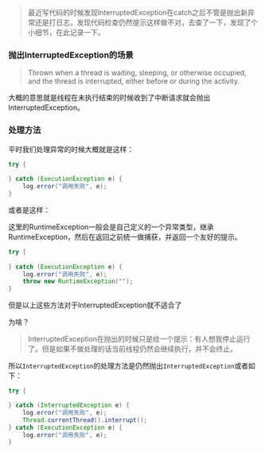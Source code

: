 > 最近写代码的时候发现InterruptedException在catch之后不管是抛出新异常还是打日志，发现代码检查仍然提示这样做不对，去查了一下，发现了个小细节，在此记录一下。


### 抛出InterruptedException的场景

> Thrown when a thread is waiting, sleeping, or otherwise occupied, and the thread is interrupted, either before or during the activity.


大概的意思就是线程在未执行结束的时候收到了中断请求就会抛出InterruptedException。

### 处理方法

平时我们处理异常的时候大概就是这样：

```java
try {
    
} catch (ExecutionException e) {
    log.error("调用失败", e);
}
```

或者是这样：

这里的RuntimeException一般会是自己定义的一个异常类型，继承RuntimeException，然后在返回之前统一做捕获，并返回一个友好的提示。

```java
try {
    
} catch (ExecutionException e) {
    log.error("调用失败", e);
    throw new RuntimeException("");
}
```

但是以上这些方法对于InterruptedException就不适合了

为啥？

> InterruptedException在抛出的时候只是给一个提示：有人想我停止运行了。但是如果不做处理的话当前线程仍然会继续执行，并不会终止。


所以`InterruptedException`的处理方法是仍然抛出`InterruptedException`或者如下：

```java
try {

} catch (InterruptedException e) {
    log.error("调用失败", e);
    Thread.currentThread().interrupt();
} catch (ExecutionException e) {
    log.error("调用失败", e);
}
```
